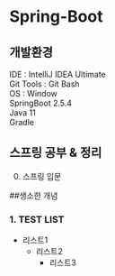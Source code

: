 # Spring-Boot

## 개발환경 
IDE : IntelliJ IDEA Ultimate <BR>
Git Tools : Git Bash <BR>
OS : Window <BR>
SpringBoot 2.5.4 <BR>
Java 11 <BR>
Gradle <BR>

## 스프링 공부 & 정리
0. 스프링 입문

##생소한 개념
### 1. TEST LIST
* 리스트1
  - 리스트2
    + 리스트3

